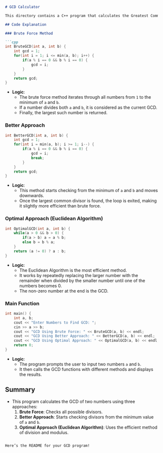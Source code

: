 ```markdown
# GCD Calculator

This directory contains a C++ program that calculates the Greatest Common Divisor (GCD) of two numbers using three different approaches: Brute Force, Better Approach, and Euclidean Algorithm.

## Code Explanation

### Brute Force Method

```cpp
int BruteGCD(int a, int b) {
    int gcd = 1;
    for(int i = 1; i <= min(a, b); i++) {
        if(a % i == 0 && b % i == 0) {
            gcd = i;
        }
    }
    return gcd;
}
```

- **Logic**: 
  - The brute force method iterates through all numbers from `1` to the minimum of `a` and `b`.
  - If a number divides both `a` and `b`, it is considered as the current GCD.
  - Finally, the largest such number is returned.

### Better Approach

```cpp
int BetterGCD(int a, int b) {
    int gcd = 1;
    for(int i = min(a, b); i >= 1; i--) {
        if(a % i == 0 && b % i == 0) {
            gcd = i;
            break;
        }
    }
    return gcd;
}
```

- **Logic**:
  - This method starts checking from the minimum of `a` and `b` and moves downwards.
  - Once the largest common divisor is found, the loop is exited, making it slightly more efficient than brute force.

### Optimal Approach (Euclidean Algorithm)

```cpp
int OptimalGCD(int a, int b) {
    while(a > 0 && b > 0) {
        if(a > b) a = a % b;
        else b = b % a;
    }
    return (a != 0) ? a : b;
}
```

- **Logic**:
  - The Euclidean Algorithm is the most efficient method.
  - It works by repeatedly replacing the larger number with the remainder when divided by the smaller number until one of the numbers becomes 0.
  - The non-zero number at the end is the GCD.

### Main Function

```cpp
int main() {
    int a, b;
    cout << "Enter Numbers to Find GCD: ";
    cin >> a >> b;
    cout << "GCD Using Brute Force: " << BruteGCD(a, b) << endl;
    cout << "GCD Using Better Approach: " << BetterGCD(a, b) << endl;
    cout << "GCD Using Optimal Approach: " << OptimalGCD(a, b) << endl;
    return 0;
}
```

- **Logic**:
  - The program prompts the user to input two numbers `a` and `b`.
  - It then calls the GCD functions with different methods and displays the results.

## Summary

- This program calculates the GCD of two numbers using three approaches:
  1. **Brute Force**: Checks all possible divisors.
  2. **Better Approach**: Starts checking divisors from the minimum value of `a` and `b`.
  3. **Optimal Approach (Euclidean Algorithm)**: Uses the efficient method of division and modulus.
```

Here’s the README for your GCD program!
